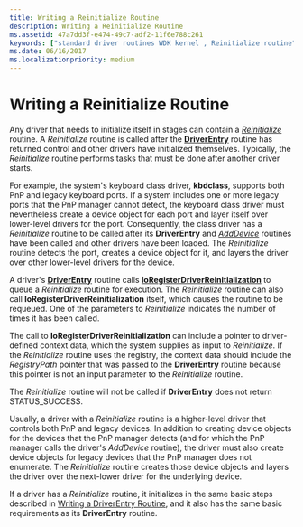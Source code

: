 ```yaml
---
title: Writing a Reinitialize Routine
description: Writing a Reinitialize Routine
ms.assetid: 47a7dd3f-e474-49c7-adf2-11f6e788c261
keywords: ["standard driver routines WDK kernel , Reinitialize routine", "driver routines WDK kernel , Reinitialize routine", "routines WDK kernel , Reinitialize routine", "Reinitialize", "reinitializing drivers WDK", "driver reinitialization WDK kernel", "driver initialization WDK kernel", "initializing drivers WDK kernel"]
ms.date: 06/16/2017
ms.localizationpriority: medium
---
```


# Writing a Reinitialize Routine





Any driver that needs to initialize itself in stages can contain a [*Reinitialize*](https://docs.microsoft.com/windows-hardware/drivers/ddi/content/ntddk/nc-ntddk-driver_reinitialize) routine. A *Reinitialize* routine is called after the [**DriverEntry**](https://docs.microsoft.com/windows-hardware/drivers/ddi/content/wdm/nc-wdm-driver_initialize) routine has returned control and other drivers have initialized themselves. Typically, the *Reinitialize* routine performs tasks that must be done after another driver starts.

For example, the system's keyboard class driver, **kbdclass**, supports both PnP and legacy keyboard ports. If a system includes one or more legacy ports that the PnP manager cannot detect, the keyboard class driver must nevertheless create a device object for each port and layer itself over lower-level drivers for the port. Consequently, the class driver has a *Reinitialize* routine to be called after its **DriverEntry** and [*AddDevice*](https://docs.microsoft.com/windows-hardware/drivers/ddi/content/wdm/nc-wdm-driver_add_device) routines have been called and other drivers have been loaded. The *Reinitialize* routine detects the port, creates a device object for it, and layers the driver over other lower-level drivers for the device.

A driver's [**DriverEntry**](https://docs.microsoft.com/windows-hardware/drivers/ddi/content/wdm/nc-wdm-driver_initialize) routine calls [**IoRegisterDriverReinitialization**](https://docs.microsoft.com/windows-hardware/drivers/ddi/content/ntddk/nf-ntddk-ioregisterdriverreinitialization) to queue a *Reinitialize* routine for execution. The *Reinitialize* routine can also call **IoRegisterDriverReinitialization** itself, which causes the routine to be requeued. One of the parameters to *Reinitialize* indicates the number of times it has been called.

The call to **IoRegisterDriverReinitialization** can include a pointer to driver-defined context data, which the system supplies as input to *Reinitialize*. If the *Reinitialize* routine uses the registry, the context data should include the *RegistryPath* pointer that was passed to the **DriverEntry** routine because this pointer is not an input parameter to the *Reinitialize* routine.

The *Reinitialize* routine will not be called if **DriverEntry** does not return STATUS\_SUCCESS.

Usually, a driver with a *Reinitialize* routine is a higher-level driver that controls both PnP and legacy devices. In addition to creating device objects for the devices that the PnP manager detects (and for which the PnP manager calls the driver's *AddDevice* routine), the driver must also create device objects for legacy devices that the PnP manager does not enumerate. The *Reinitialize* routine creates those device objects and layers the driver over the next-lower driver for the underlying device.

If a driver has a *Reinitialize* routine, it initializes in the same basic steps described in [Writing a DriverEntry Routine](writing-a-driverentry-routine.md), and it also has the same basic requirements as its **DriverEntry** routine.

 

 




